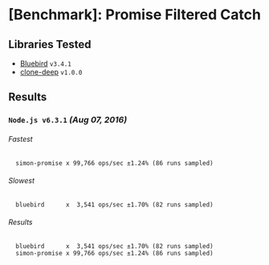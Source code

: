 # [Benchmark]: Promise Filtered Catch

## Libraries Tested

- [Bluebird](https://www.npmjs.com/package/bluebird) `v3.4.1`
- [clone-deep](https://www.npmjs.com/package/simon-promise) `v1.0.0`

## Results

### `Node.js v6.3.1` *(Aug 07, 2016)*

###### Fastest
```
  simon-promise x 99,766 ops/sec ±1.24% (86 runs sampled)
```
###### Slowest
```
  bluebird      x  3,541 ops/sec ±1.70% (82 runs sampled)
```
###### Results
```
  bluebird      x  3,541 ops/sec ±1.70% (82 runs sampled)
  simon-promise x 99,766 ops/sec ±1.24% (86 runs sampled)
```
